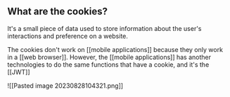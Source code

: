 ## What are the cookies?
It's a small piece of data used to store information about the user's interactions and preference on a website.

The cookies don't work on [[mobile applications]] because they only work in a [[web browser]]. However, the [[mobile applications]] has another technologies to do the same functions that have a cookie, and it's the [[JWT]]  

![[Pasted image 20230828104321.png]]